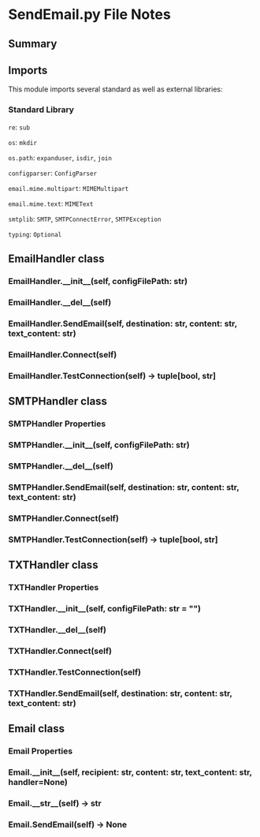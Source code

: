 # SendEmail.py File Notes #

## Summary ##

## Imports ##

This module imports several standard as well as external libraries:

### Standard Library ###

`re`: `sub`

`os`: `mkdir`

`os.path`: `expanduser`, `isdir`, `join`

`configparser`: `ConfigParser`

`email.mime.multipart`: `MIMEMultipart`

`email.mime.text`: `MIMEText`

`smtplib`: `SMTP`, `SMTPConnectError`, `SMTPException`

`typing`: `Optional`

## EmailHandler class ##

### EmailHandler.\_\_init\_\_(self, configFilePath: str) ###

### EmailHandler.\_\_del\_\_(self) ###

### EmailHandler.SendEmail(self, destination: str, content: str, text_content: str) ###

### EmailHandler.Connect(self) ###

### EmailHandler.TestConnection(self) -> tuple[bool, str] ###

## SMTPHandler class ##

### SMTPHandler Properties ###

### SMTPHandler.\_\_init\_\_(self, configFilePath: str) ###

### SMTPHandler.\_\_del\_\_(self) ###

### SMTPHandler.SendEmail(self, destination: str, content: str, text_content: str) ###

### SMTPHandler.Connect(self) ###

### SMTPHandler.TestConnection(self) -> tuple[bool, str] ###

## TXTHandler class ##

### TXTHandler Properties ###

### TXTHandler.\_\_init\_\_(self, configFilePath: str = "") ###

### TXTHandler.\_\_del\_\_(self) ###

### TXTHandler.Connect(self) ###

### TXTHandler.TestConnection(self) ###

### TXTHandler.SendEmail(self, destination: str, content: str, text_content: str) ###

## Email class ##

### Email Properties ###

### Email.\_\_init\_\_(self, recipient: str, content: str, text_content: str, handler=None) ###

### Email.\_\_str\_\_(self) -> str ###

### Email.SendEmail(self) -> None ###
